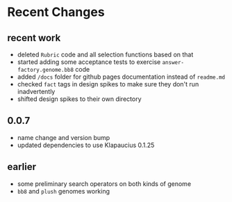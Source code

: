 # Recent Changes

## recent work

- deleted `Rubric` code and all selection functions based on that
- started adding some acceptance tests to exercise `answer-factory.genome.bb8` code
- added `/docs` folder for github pages documentation instead of `readme.md`
- checked `fact` tags in design spikes to make sure they don't run inadvertently
- shifted design spikes to their own directory

## 0.0.7

- name change and version bump
- updated dependencies to use Klapaucius 0.1.25

## earlier

- some preliminary search operators on both kinds of genome
- `bb8` and `plush` genomes working
